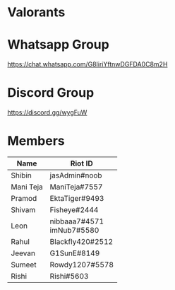 # Valorants

# Whatsapp Group
https://chat.whatsapp.com/G8IiriYftnwDGFDA0C8m2H

# Discord Group
https://discord.gg/wygFuW

# Members
| Name | Riot ID |
|------|---------|
| Shibin | jasAdmin#noob |
| Mani Teja | ManiTeja#7557 |
| Pramod | EktaTiger#9493 |
| Shivam | Fisheye#2444 |
| Leon | nibbaaa7#4571 <br> imNub7#5580 |
| Rahul | Blackfly420#2512 |
| Jeevan | G1SunE#8149 |
| Sumeet | Rowdy1207#5578 |
| Rishi | Rishi#5603 |

